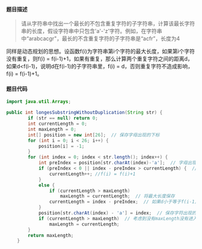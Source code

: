 #### **题目描述**

> 请从字符串中找出一个最长的不包含重复字符的子字符串，计算该最长字符串的长度，假设字符串中只包含'a'-'z'字符。例如，在字符串中“arabcacgr"，最长的不含重复字符的子字符串是“acfr”，长度为4

同样是动态规划的思想。设函数f(i)为字符串第i个字符的最大长度，如果第i个字符没有重复，则f(i) = f(i-1)+1，如果有重复，那么计算两个重复字符之间的距离d，如果d<f(i-1)，说明d在f(i-1)的子字符串里，f(i) = d，否则重复字符不造成影响，f(i) = f(i-1)+1。

#### 题目代码

```java
import java.util.Arrays;

public int longesSubstringWithoutDuplication(String str) {
        if (str == null) return 0;
        int currentLength = 0;
        int maxLength = 0;
        int[] position = new int[26];  // 保存字母出现的下标
        for (int i = 0; i < 26; i++) {
            position[i] = -1;
        }
        for (int index = 0; index < str.length(); index++) {
            int preIndex = position[str.charAt(index)-'a'];  // 字母出现的下标
            if (preIndex < 0 || index - preIndex > currentLength) {  // 如果该字母未出现过或者距离d大于f(i-1)
                currentLength++; //f(i) = f(i)+1
            }
            else {
                if (currentLength > maxLength)
                    maxLength = currentLength;  // 将最大长度保存
                currentLength = index - preIndex;  // 如果d小于等于f(i-1)，f(i) = d
            }
            position[str.charAt(index) - 'a'] = index;  // 保存字符出现的下标
            if (currentLength > maxLength)  // 考虑到没有maxLength没有进入循环到特殊情况，如没有重复字母或d全都大于f(i-1)
                maxLength = currentLength;
        }
        return maxLength;
    }
```

